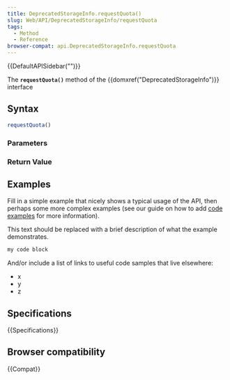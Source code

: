 ```yaml
---
title: DeprecatedStorageInfo.requestQuota()
slug: Web/API/DeprecatedStorageInfo/requestQuota
tags:
  - Method
  - Reference
browser-compat: api.DeprecatedStorageInfo.requestQuota
---
```

{{DefaultAPISidebar("")}}

The **`requestQuota()`** method of the {{domxref("DeprecatedStorageInfo")}} interface 

## Syntax

```js
requestQuota()
```

### Parameters



### Return Value



## Examples

Fill in a simple example that nicely shows a typical usage of the API, then perhaps some more complex examples (see our guide on how to add [code examples](/en-US/docs/MDN/Contribute/Structures/Code_examples) for more information).

This text should be replaced with a brief description of what the example demonstrates.

```js
my code block
```

And/or include a list of links to useful code samples that live elsewhere:

*   x
*   y
*   z

## Specifications

{{Specifications}}

## Browser compatibility

{{Compat}}

